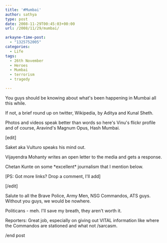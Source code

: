```yaml
---
title: '#Mumbai'
author: sathya
type: post
date: 2008-11-29T00:45:03+00:00
url: /2008/11/29/mumbai/

arkayne-time-post:
  - "1325752005"
categories:
  - Life
tags:
  - 26th November
  - Heroes
  - Mumbai
  - terrorism
  - tragedy

---
```

You guys should be knowing about what's been happening in Mumbai all this while.

If not, a brief round up on twitter, Wikipedia, by Aditya and Kunal Sheth.

Photos and videos speak better than words so here's Vinu's flickr profile and of course, Aravind's Magnum Opus, Hash Mumbai.

[edit]

Saket aka Vulturo speaks his mind out.

Vijayendra Mohanty writes an open letter to the media and gets a response.

Chetan Kunte on some \*excellent\* journalism that I mention below.

[PS: Got more links? Drop a comment, I'll add]

[/edit]

Salute to all the Brave Police, Army Men, NSG Commandos, ATS guys. Without you guys, we would be nowhere.

Politicans - meh. I'll save my breath, they aren't worth it.

Reporters: Great job, especially on giving out VITAL information like where the Commandos are stationed and what not /sarcasm.

/end post
